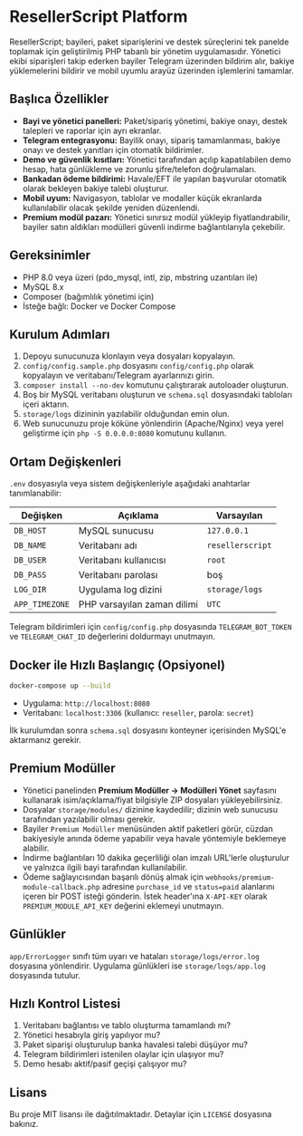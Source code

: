 # ResellerScript Platform

ResellerScript; bayileri, paket siparişlerini ve destek süreçlerini tek panelde toplamak için geliştirilmiş PHP tabanlı bir yönetim uygulamasıdır. Yönetici ekibi siparişleri takip ederken bayiler Telegram üzerinden bildirim alır, bakiye yüklemelerini bildirir ve mobil uyumlu arayüz üzerinden işlemlerini tamamlar.

## Başlıca Özellikler
- **Bayi ve yönetici panelleri:** Paket/sipariş yönetimi, bakiye onayı, destek talepleri ve raporlar için ayrı ekranlar.
- **Telegram entegrasyonu:** Bayilik onayı, sipariş tamamlanması, bakiye onayı ve destek yanıtları için otomatik bildirimler.
- **Demo ve güvenlik kısıtları:** Yönetici tarafından açılıp kapatılabilen demo hesap, hata günlükleme ve zorunlu şifre/telefon doğrulamaları.
- **Bankadan ödeme bildirimi:** Havale/EFT ile yapılan başvurular otomatik olarak bekleyen bakiye talebi oluşturur.
- **Mobil uyum:** Navigasyon, tablolar ve modaller küçük ekranlarda kullanılabilir olacak şekilde yeniden düzenlendi.
- **Premium modül pazarı:** Yönetici sınırsız modül yükleyip fiyatlandırabilir, bayiler satın aldıkları modülleri güvenli indirme bağlantılarıyla çekebilir.

## Gereksinimler
- PHP 8.0 veya üzeri (pdo_mysql, intl, zip, mbstring uzantıları ile)
- MySQL 8.x
- Composer (bağımlılık yönetimi için)
- İsteğe bağlı: Docker ve Docker Compose

## Kurulum Adımları
1. Depoyu sunucunuza klonlayın veya dosyaları kopyalayın.
2. `config/config.sample.php` dosyasını `config/config.php` olarak kopyalayın ve veritabanı/Telegram ayarlarınızı girin.
3. `composer install --no-dev` komutunu çalıştırarak autoloader oluşturun.
4. Boş bir MySQL veritabanı oluşturun ve `schema.sql` dosyasındaki tabloları içeri aktarın.
5. `storage/logs` dizininin yazılabilir olduğundan emin olun.
6. Web sunucunuzu proje köküne yönlendirin (Apache/Nginx) veya yerel geliştirme için `php -S 0.0.0.0:8080` komutunu kullanın.

## Ortam Değişkenleri
`.env` dosyasıyla veya sistem değişkenleriyle aşağıdaki anahtarlar tanımlanabilir:

| Değişken | Açıklama | Varsayılan |
| --- | --- | --- |
| `DB_HOST` | MySQL sunucusu | `127.0.0.1` |
| `DB_NAME` | Veritabanı adı | `resellerscript` |
| `DB_USER` | Veritabanı kullanıcısı | `root` |
| `DB_PASS` | Veritabanı parolası | boş |
| `LOG_DIR` | Uygulama log dizini | `storage/logs` |
| `APP_TIMEZONE` | PHP varsayılan zaman dilimi | `UTC` |

Telegram bildirimleri için `config/config.php` dosyasında `TELEGRAM_BOT_TOKEN` ve `TELEGRAM_CHAT_ID` değerlerini doldurmayı unutmayın.

## Docker ile Hızlı Başlangıç (Opsiyonel)
```bash
docker-compose up --build
```
- Uygulama: `http://localhost:8080`
- Veritabanı: `localhost:3306` (kullanıcı: `reseller`, parola: `secret`)

İlk kurulumdan sonra `schema.sql` dosyasını konteyner içerisinden MySQL'e aktarmanız gerekir.

## Premium Modüller
- Yönetici panelinden **Premium Modüller &rarr; Modülleri Yönet** sayfasını kullanarak isim/açıklama/fiyat bilgisiyle ZIP dosyaları yükleyebilirsiniz.
- Dosyalar `storage/modules/` dizinine kaydedilir; dizinin web sunucusu tarafından yazılabilir olması gerekir.
- Bayiler `Premium Modüller` menüsünden aktif paketleri görür, cüzdan bakiyesiyle anında ödeme yapabilir veya havale yöntemiyle beklemeye alabilir.
- İndirme bağlantıları 10 dakika geçerliliği olan imzalı URL'lerle oluşturulur ve yalnızca ilgili bayi tarafından kullanılabilir.
- Ödeme sağlayıcısından başarılı dönüş almak için `webhooks/premium-module-callback.php` adresine `purchase_id` ve `status=paid` alanlarını içeren bir POST isteği gönderin. İstek header'ına `X-API-KEY` olarak `PREMIUM_MODULE_API_KEY` değerini eklemeyi unutmayın.

## Günlükler
`app/ErrorLogger` sınıfı tüm uyarı ve hataları `storage/logs/error.log` dosyasına yönlendirir. Uygulama günlükleri ise `storage/logs/app.log` dosyasında tutulur.

## Hızlı Kontrol Listesi
1. Veritabanı bağlantısı ve tablo oluşturma tamamlandı mı?
2. Yönetici hesabıyla giriş yapılıyor mu?
3. Paket siparişi oluşturulup banka havalesi talebi düşüyor mu?
4. Telegram bildirimleri istenilen olaylar için ulaşıyor mu?
5. Demo hesabı aktif/pasif geçişi çalışıyor mu?

## Lisans
Bu proje MIT lisansı ile dağıtılmaktadır. Detaylar için `LICENSE` dosyasına bakınız.
